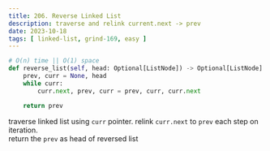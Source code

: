 ```yaml
---
title: 206. Reverse Linked List
description: traverse and relink current.next -> prev 
date: 2023-10-18
tags: [ linked-list, grind-169, easy ] 
---
```


```python
# O(n) time || O(1) space
def reverse_list(self, head: Optional[ListNode]) -> Optional[ListNode]:
    prev, curr = None, head
    while curr:
        curr.next, prev, curr = prev, curr, curr.next

    return prev
```

traverse linked list using `curr` pointer. relink `curr.next` to `prev` each step on iteration. \
return the `prev` as head of reversed list
